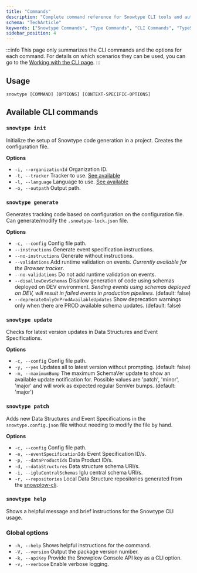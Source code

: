 ```yaml
---
title: "Commands"
description: "Complete command reference for Snowtype CLI tools and automated TypeScript code generation workflows."
schema: "TechArticle"
keywords: ["Snowtype Commands", "Type Commands", "CLI Commands", "TypeScript CLI", "Command Reference", "Type Generation"]
sidebar_position: 4
---
```


:::info
This page only summarizes the CLI commands and the options for each command. For details on which scenarios they can be used, you can go to the [Working with the CLI page](../using-the-cli/index.md).
:::

## Usage

`snowtype [COMMAND] [OPTIONS] [CONTEXT-SPECIFIC-OPTIONS]`

## Available CLI commands

### `snowtype init`

Initialize the setup of Snowtype code generation in a project. Creates the configuration file.

**Options**
 -  `-i, --organizationId` Organization ID.
 -  `-t, --tracker` Tracker to use. [See available](../using-the-cli/index.md#available-trackerslanguages)
 -  `-l, --language` Language to use. [See available](../using-the-cli/index.md#available-trackerslanguages)
 -  `-o, --outpath` Output path.

### `snowtype generate`

Generates tracking code based on configuration on the configuration file. Can generate/modify the `.snowtype-lock.json` file.

**Options**
 -  `-c, --config` Config file path.
 -  `--instructions` Generate event specification instructions.
 -  `--no-instructions` Generate without instructions.
 -  `--validations` Add runtime validation on events. _Currently available for the Browser tracker_.
 -  `--no-validations` Do not add runtime validation on events.
 -  `--disallowDevSchemas` Disallow generation of code using schemas deployed on DEV environment. _Sending events using schemas deployed on DEV, will result in failed events in production pipelines._ (default: false)
 -  `--deprecateOnlyOnProdAvailableUpdates` Show deprecation warnings only when there are PROD available schema updates. (default: false)

### `snowtype update`

Checks for latest version updates in Data Structures and Event Specifications.

**Options**
 -  `-c, --config` Config file path.
 -  `-y, --yes` Updates all to latest version without prompting. (default: false)
 -  `-m, --maximumBump` The maximum SchemaVer update to show an available update notification for. Possible values are 'patch', 'minor', 'major' and will work as expected regular SemVer bumps. (default: 'major')

### `snowtype patch`

Adds new Data Structures and Event Specifications in the `snowtype.config.json` file without needing to modify the file by hand.

**Options**
 - `-c, --config` Config file path.
 - `-e, --eventSpecificationIds` Event Specification ID/s.
 - `-p, --dataProductIds` Data Product ID/s.
 - `-d, --dataStructures` Data structure schema URI/s.
 - `-i, --igluCentralSchemas` Iglu central schema URI/s.
 - `-r, --repositories` Local Data Structure repositories generated from the [snowplow-cli](/docs/data-product-studio/data-structures/manage/cli/index.md).


### `snowtype help`

Shows a helpful message and brief instructions for the Snowtype CLI usage.

### Global options
 - `-h, --help` Shows helpful instructions for the command.
 - `-V, --version` Output the package version number.
 - `-k, --apiKey` Provide the Snowplow Console API key as a CLI option.
 - `-v, --verbose` Enable verbose logging.